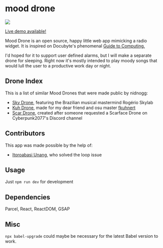 # mood drone
![](https://i.imgur.com/hlVTvhQ.png)

[Live demo available!](https://nidnogg.github.io/mood-drone)

Mood Drone is an open source, happy little web app mimicking a radio widget. It is inspired on Docubyte's phenomenal [Guide to Computing.](https://www.docubyte.com/works/guide-to-computing/)

I'd hoped for it to support user defined alarms, but I will make a separate drone for sleeping. Right now it's mostly intended to play moody songs that would lull the user to a productive work day or night.

## Drone Index
This is a list of similar Mood Drones that were made public by nidnogg:
* [Sky Drone](https://nidnogg.github.io/sky-drone/), featuring the Brazilian musical mastermind Rogério Skylab
* [Kuh Drone](https://nidnogg.github.io/kuh-drone/), made for my dear friend and osu master [fkuhnert](https://github.com/fkuhnert)
* [Scar Drone](https://nidnogg.github.io/scar-drone/), created after someone requested a Scarface Drone on Cyberpunk2077's Discord channel

## Contributors
This app was made possible by the help of:
* [Itoroabasi Unang](https://github.com/unangity), who solved the loop issue

## Usage

Just ```npm run dev``` for development

## Dependencies 

Parcel, React, ReactDOM, GSAP

## Misc 

```npx babel-upgrade``` could maybe be necessary for the latest Babel version to work.
